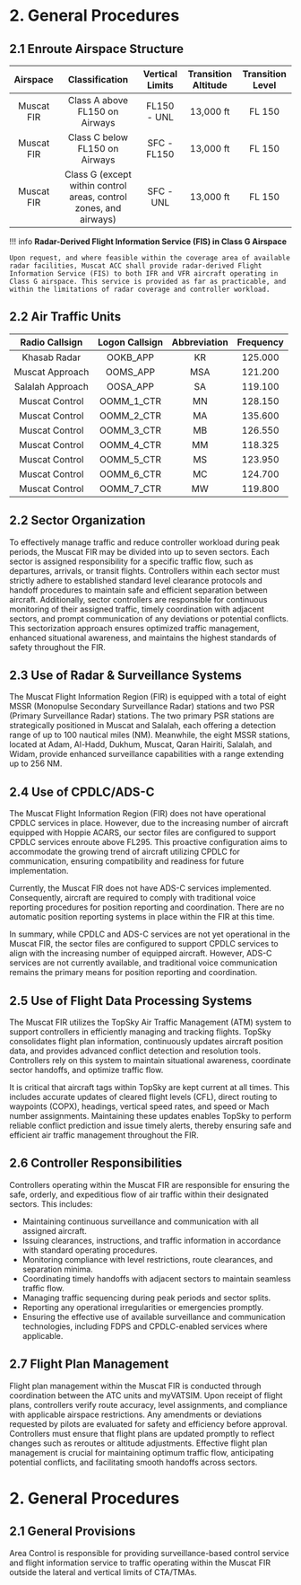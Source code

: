 # 2. General Procedures
## 2.1 Enroute Airspace Structure
|  Airspace  |                           Classification                          | Vertical Limits | Transition Altitude | Transition Level |
|:----------:|:-----------------------------------------------------------------:|:---------------:|:-------------------:|:----------------:|
| Muscat FIR |                   Class A above FL150 on Airways                  |   FL150 - UNL   |      13,000 ft      |      FL 150      |
| Muscat FIR |                   Class C below FL150 on Airways                  |   SFC - FL150   |      13,000 ft      |      FL 150      |
| Muscat FIR | Class G (except within control areas, control zones, and airways) |    SFC - UNL    |      13,000 ft      |      FL 150      |

!!! info
    **Radar-Derived Flight Information Service (FIS) in Class G Airspace**

    Upon request, and where feasible within the coverage area of available radar facilities, Muscat ACC shall provide radar-derived Flight Information Service (FIS) to both IFR and VFR aircraft operating in Class G airspace. This service is provided as far as practicable, and within the limitations of radar coverage and controller workload.

## 2.2 Air Traffic Units
|  Radio Callsign  | Logon Callsign | Abbreviation | Frequency |
|:----------------:|:--------------:|:------------:|:---------:|
|   Khasab Radar   |    OOKB_APP    |      KR      |  125.000  |
|  Muscat Approach |    OOMS_APP    |      MSA     |  121.200  |
| Salalah Approach |    OOSA_APP    |      SA      |  119.100  |
|  Muscat Control  |   OOMM_1_CTR   |      MN      |  128.150  |
|  Muscat Control  |   OOMM_2_CTR   |      MA      |  135.600  |
|  Muscat Control  |   OOMM_3_CTR   |      MB      |  126.550  |
|  Muscat Control  |   OOMM_4_CTR   |      MM      |  118.325  |
|  Muscat Control  |   OOMM_5_CTR   |      MS      |  123.950  |
|  Muscat Control  |   OOMM_6_CTR   |      MC      |  124.700  |
|  Muscat Control  |   OOMM_7_CTR   |      MW      |  119.800  |

## 2.2 Sector Organization
To effectively manage traffic and reduce controller workload during peak periods, the Muscat FIR may be divided into up to seven sectors. Each sector is assigned responsibility for a specific traffic flow, such as departures, arrivals, or transit flights. Controllers within each sector must strictly adhere to established standard level clearance protocols and handoff procedures to maintain safe and efficient separation between aircraft. Additionally, sector controllers are responsible for continuous monitoring of their assigned traffic, timely coordination with adjacent sectors, and prompt communication of any deviations or potential conflicts. This sectorization approach ensures optimized traffic management, enhanced situational awareness, and maintains the highest standards of safety throughout the FIR.

## 2.3 Use of Radar & Surveillance Systems
The Muscat Flight Information Region (FIR) is equipped with a total of eight MSSR (Monopulse Secondary Surveillance Radar) stations and two PSR (Primary Surveillance Radar) stations. The two primary PSR stations are strategically positioned in Muscat and Salalah, each offering a detection range of up to 100 nautical miles (NM). Meanwhile, the eight MSSR stations, located at Adam, Al-Hadd, Dukhum, Muscat, Qaran Hairiti, Salalah, and Widam, provide enhanced surveillance capabilities with a range extending up to 256 NM.

## 2.4 Use of CPDLC/ADS-C
The Muscat Flight Information Region (FIR) does not have operational CPDLC services in place. However, due to the increasing number of aircraft equipped with Hoppie ACARS, our sector files are configured to support CPDLC services enroute above FL295. This proactive configuration aims to accommodate the growing trend of aircraft utilizing CPDLC for communication, ensuring compatibility and readiness for future implementation.

Currently, the Muscat FIR does not have ADS-C services implemented. Consequently, aircraft are required to comply with traditional voice reporting procedures for position reporting and coordination. There are no automatic position reporting systems in place within the FIR at this time.

In summary, while CPDLC and ADS-C services are not yet operational in the Muscat FIR, the sector files are configured to support CPDLC services to align with the increasing number of equipped aircraft. However, ADS-C services are not currently available, and traditional voice communication remains the primary means for position reporting and coordination.

## 2.5 Use of Flight Data Processing Systems
The Muscat FIR utilizes the TopSky Air Traffic Management (ATM) system to support controllers in efficiently managing and tracking flights. TopSky consolidates flight plan information, continuously updates aircraft position data, and provides advanced conflict detection and resolution tools. Controllers rely on this system to maintain situational awareness, coordinate sector handoffs, and optimize traffic flow.

It is critical that aircraft tags within TopSky are kept current at all times. This includes accurate updates of cleared flight levels (CFL), direct routing to waypoints (COPX), headings, vertical speed rates, and speed or Mach number assignments. Maintaining these updates enables TopSky to perform reliable conflict prediction and issue timely alerts, thereby ensuring safe and efficient air traffic management throughout the FIR.

## 2.6 Controller Responsibilities
Controllers operating within the Muscat FIR are responsible for ensuring the safe, orderly, and expeditious flow of air traffic within their designated sectors. This includes:

- Maintaining continuous surveillance and communication with all assigned aircraft.
- Issuing clearances, instructions, and traffic information in accordance with standard operating procedures.
- Monitoring compliance with level restrictions, route clearances, and separation minima.
- Coordinating timely handoffs with adjacent sectors to maintain seamless traffic flow.
- Managing traffic sequencing during peak periods and sector splits.
- Reporting any operational irregularities or emergencies promptly.
- Ensuring the effective use of available surveillance and communication technologies, including FDPS and CPDLC-enabled services where applicable.

## 2.7 Flight Plan Management
Flight plan management within the Muscat FIR is conducted through coordination between the ATC units and myVATSIM. Upon receipt of flight plans, controllers verify route accuracy, level assignments, and compliance with applicable airspace restrictions. Any amendments or deviations requested by pilots are evaluated for safety and efficiency before approval. Controllers must ensure that flight plans are updated promptly to reflect changes such as reroutes or altitude adjustments. Effective flight plan management is crucial for maintaining optimum traffic flow, anticipating potential conflicts, and facilitating smooth handoffs across sectors.

# 2. General Procedures
## 2.1 General Provisions
Area Control is responsible for providing surveillance-based control service and flight information service to traffic operating within the Muscat FIR outside the lateral and vertical limits of CTA/TMAs.